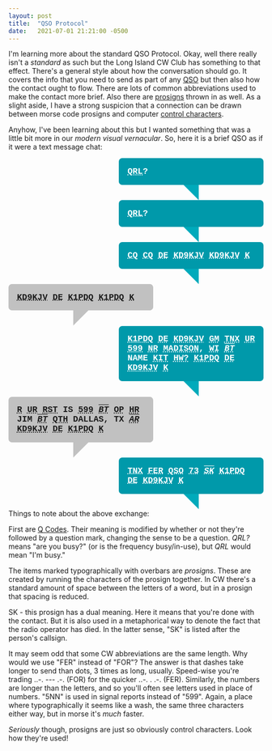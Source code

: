 ```yaml
---
layout: post
title:  "QSO Protocol"
date:   2021-07-01 21:21:00 -0500
---
```


I'm learning more about the standard QSO Protocol.
Okay, well there really isn't a _standard_ as such but the Long Island CW Club has something to that effect.
There's a general style about how the conversation should go.
It covers the info that you need to send as part of any [QSO](https://en.wikipedia.org/wiki/Contact_(amateur_radio)) but then also how the contact ought to flow.
There are lots of common abbreviations used to make the contact more brief.
Also there are [prosigns](https://en.wikipedia.org/wiki/Prosigns_for_Morse_code) thrown in as well.
As a slight aside, I have a strong suspicion that a connection can be drawn between morse code prosigns and computer [control characters](https://en.wikipedia.org/wiki/Control_character).

Anyhow, I've been learning about this but I wanted something that was a little bit more in our _modern visual vernacular_.
So, here it is a brief QSO as if it were a text message chat:

<style>
  .speech-bubble-right {
    font-family: "Courier";
    font-size: 1.2em;
    color: white;
    font-weight: bold;
    position: relative;
    background: #0099aa;
    border-radius: .4em;
    width: 15em;
    padding: 1em;
    margin-left: auto;
    margin-bottom: 1.8em;
  }
  
  .speech-bubble-right:after {
    content: '';
    position: absolute;
    bottom: 0;
    left: 50%;
    width: 0;
    height: 0;
    border: 30px solid transparent;
    border-top-color: #00aabb;
    border-bottom: 0;
    border-right: 0;
    margin-left: -15px;
	margin-bottom: -30px;
  }
  
  .speech-bubble-left {
	font-family: "Courier";
	font-size: 1.2em;
	font-weight: bold;
	position: relative;
	background: #c1c1c1;
	border-radius: .4em;
	width: 15em;
	padding: 1em;
	margin-bottom: 1.8em;
  }
  
  .speech-bubble-left:after {
	content: '';
	position: absolute;
	bottom: 0;
	left: 50%;
	width: 0;
	height: 0;
	border: 30px solid transparent;
	border-top-color: #c1c1c1;
	border-bottom: 0;
	border-left: 0;
	margin-left: -15px;
	margin-bottom: -30px;
  }
  
  .container {
	margin: auto;
  }
  
  .prosign {
	text-decoration: overline;
	font-style: italic;
  }
</style>

<div class="container">
  <div class="speech-bubble-right">
    <abbr title="[is this frequency] busy">QRL</abbr>?
  </div>
  
  <div class="speech-bubble-right">
    <abbr title="[is this frequency] busy">QRL</abbr>?
  </div>
  
  <div class="speech-bubble-right">
    <abbr title="calling all stations">CQ</abbr>
    <abbr title="calling all stations">CQ</abbr>
    <abbr title="this is/from">DE</abbr>
    <abbr title="(calling station's callsign)">KD9KJV</abbr>
    <abbr title="(calling station's callsign)">KD9KJV</abbr>
    <abbr title="over [to you]">K</abbr>
  </div>
  
  <div class="speech-bubble-left">
    <abbr title="(calling station's callsign)">KD9KJV</abbr>
    <abbr title="this is/from">DE</abbr>
    <abbr title="(answering station's callsign)">K1PDQ</abbr>
    <abbr title="(answering station's callsign)">K1PDQ</abbr>
    <abbr title="over [to you]">K</abbr>
  </div>
  
  <div class="speech-bubble-right">
    <abbr title="(answering station's callsign)">K1PDQ</abbr>
    <abbr title="from">DE</abbr>
    <abbr title="(calling station's callsign)">KD9KJV</abbr>
    <abbr title="good morning">GM</abbr>
    <abbr title="thanks">TNX</abbr>
    <abbr title="your signal is">UR</abbr>
    <abbr title="readability, strength, tone">599</abbr>
    <abbr title="near">NR</abbr>
    <abbr title="(city)">MADISON</abbr>,
    <abbr title="(state)">WI</abbr>
    <abbr title="pause/break (prosign)"><span class="prosign">BT</span></abbr>
    NAME
    <abbr title="(calling station's name)">KIT</abbr>
    <abbr title="how copy?">HW?</abbr>
    <abbr title="(answering station's callsign)">K1PDQ</abbr>
    <abbr title="this is/from">DE</abbr>
    <abbr title="(calling station's callsign)">KD9KJV</abbr>
    <abbr title="over to you">K</abbr>
  </div>
  
  <div class="speech-bubble-left">
    <abbr title="received as transmitted/roger">R</abbr>
    <abbr title="your signal is">UR</abbr>
    <abbr title="Readability, strength, tone">RST</abbr>
    IS
    <abbr title="readability, strength, tone">599</abbr>
    <abbr title="pause/break (prosign)"><span class="prosign">BT</span></abbr>
    <abbr title="operator">OP</abbr>
    <abbr title="here">HR</abbr>
    JIM
    <abbr title="pause/break (prosign)"><span class="prosign">BT</span></abbr>
    <abbr title="location">QTH</abbr>
    DALLAS, TX
    <abbr title="end of message"><span class="prosign">AR</span></abbr>
    <abbr title="(calling station's callsign)">KD9KJV</abbr>
    <abbr title="this is/from">DE</abbr>
    <abbr title="(answering station's callsign)">K1PDQ</abbr>
    <abbr title="over [to you]">K</abbr>
  </div>
  
  <div class="speech-bubble-right">
    <abbr title="thanks">TNX</abbr>
    <abbr title="for">FER</abbr>
    <abbr title="communication/contact">QSO</abbr>
    <abbr title="best regards">73</abbr>
    <abbr title="end of contact"><span class="prosign">SK</span></abbr>
    <abbr title="(answering station's callsign)">K1PDQ</abbr>
    <abbr title="this is/from">DE</abbr>
    <abbr title="(calling station's callsign)">KD9KJV</abbr>
    <abbr title="over [to you]">K</abbr>
  </div>
</div>

Things to note about the above exchange:

First are [Q Codes](https://en.wikipedia.org/wiki/Q_code#Amateur_radio).
Their meaning is modified by whether or not they're followed by a question mark, changing the sense to be a question.
_QRL?_ means "are you busy?" (or is the frequency busy/in-use), but _QRL_ would mean "I'm busy."

The items marked typographically with overbars are _prosigns_.
These are created by running the characters of the prosign together.
In CW there's a standard amount of space between the letters of a word, but in a prosign that spacing is reduced.

SK - this prosign has a dual meaning. Here it means that you're done with the contact.
But it is also used in a metaphorical way to denote the fact that the radio operator has died.
In the latter sense, "SK" is listed after the person's callsign.

It may seem odd that some CW abbreviations are the same length.
Why would we use "FER" instead of "FOR"?
The answer is that dashes take longer to send than dots, 3 times as long, usually.
Speed-wise you're trading ..-. --- .-. (FOR) for the quicker ..-. . .-. (FER). 
Similarly, the numbers are longer than the letters, and so you'll often see letters used in place of numbers.
"5NN" is used in signal reports instead of "599".
Again, a place where typographically it seems like a wash, the same three characters either way, but in morse it's _much_ faster.

_Seriously_ though, prosigns are just so obviously control characters.
Look how they're used!
